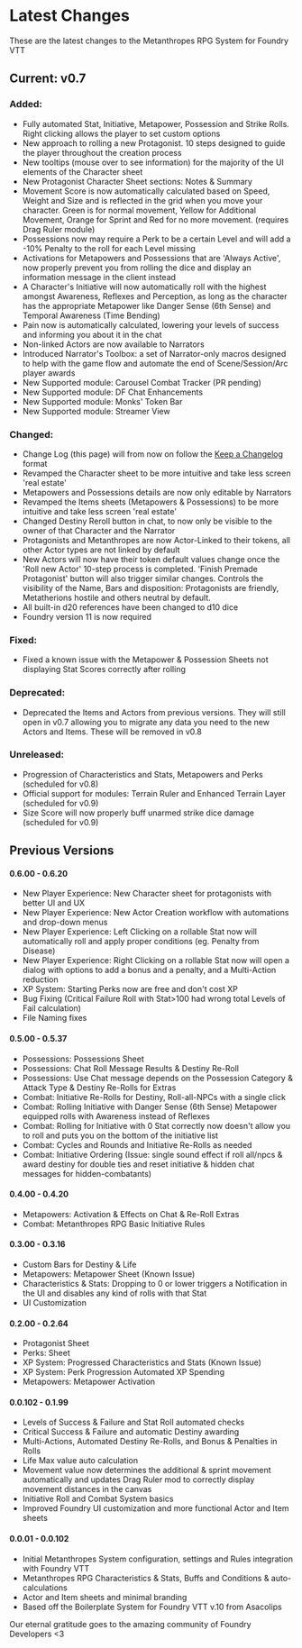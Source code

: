 # Latest Changes

These are the latest changes to the Metanthropes RPG System for Foundry VTT
<br>

<!--
### Legend

##### Each release will include notes in each of the below sections. If omitted, that section did not include any notable changes.

######	Unreleased:	Features that are not yet released to the public
######  Added:	New features to the System
######  Changed:	Changes to existing features
######	Deprecated:	Features that will be removed in future releases
######  Removed:	Features that were removed in this release
######  Fixed:	Fixes to existing issues, including bug fixes
######  Known Issues:	Issues that are known and will be fixed in future releases

-->

## Current: v0.7

### Added:

-   Fully automated Stat, Initiative, Metapower, Possession and Strike Rolls. Right clicking allows the player to set custom options
-   New approach to rolling a new Protagonist. 10 steps designed to guide the player throughout the creation process
-   New tooltips (mouse over to see information) for the majority of the UI elements of the Character sheet
-   New Protagonist Character Sheet sections: Notes & Summary
-   Movement Score is now automatically calculated based on Speed, Weight and Size and is reflected in the grid when you move your character. Green is for normal movement, Yellow for Additional Movement, Orange for Sprint and Red for no more movement. (requires Drag Ruler module)
-   Possessions now may require a Perk to be a certain Level and will add a -10% Penalty to the roll for each Level missing
-   Activations for Metapowers and Possessions that are 'Always Active', now properly prevent you from rolling the dice and display an information message in the client instead
-	A Character's Initiative will now automatically roll with the highest amongst Awareness, Reflexes and Perception, as long as the character has the appropriate Metapower like Danger Sense (6th Sense) and Temporal Awareness (Time Bending)
-   Pain now is automatically calculated, lowering your levels of success and informing you about it in the chat
-   Non-linked Actors are now available to Narrators
-   Introduced Narrator's Toolbox: a set of Narrator-only macros designed to help with the game flow and automate the end of Scene/Session/Arc player awards
-   New Supported module: Carousel Combat Tracker (PR pending)
-   New Supported module: DF Chat Enhancements
-	New Supported module: Monks' Token Bar
-   New Supported module: Streamer View

### Changed:

-	Change Log (this page) will from now on follow the [Keep a Changelog](https://keepachangelog.com/en/1.1.0/) format
-   Revamped the Character sheet to be more intuitive and take less screen 'real estate'
-   Metapowers and Possessions details are now only editable by Narrators
-   Revamped the Items sheets (Metapowers & Possessions) to be more intuitive and take less screen 'real estate'
-   Changed Destiny Reroll button in chat, to now only be visible to the owner of that Character and the Narrator
-   Protagonists and Metanthropes are now Actor-Linked to their tokens, all other Actor types are not linked by default
-   New Actors will now have their token default values change once the 'Roll new Actor' 10-step process is completed. 'Finish Premade Protagonist' button will also trigger similar changes. Controls the visibility of the Name, Bars and disposition: Protagonists are friendly, Metatherions hostile and others neutral by default.
-   All built-in d20 references have been changed to d10 dice
-   Foundry version 11 is now required

### Fixed:

-   Fixed a known issue with the Metapower & Possession Sheets not displaying Stat Scores correctly after rolling

### Deprecated:

-   Deprecated the Items and Actors from previous versions. They will still open in v0.7 allowing you to migrate any data you need to the new Actors and Items. These will be removed in v0.8

### Unreleased:

-   Progression of Characteristics and Stats, Metapowers and Perks (scheduled for v0.8)
-   Official support for modules: Terrain Ruler and Enhanced Terrain Layer (scheduled for v0.9)
-   Size Score will now properly buff unarmed strike dice damage (scheduled for v0.9)

## Previous Versions

#### 0.6.00 - 0.6.20

-   New Player Experience: New Character sheet for protagonists with better UI and UX
-   New Player Experience: New Actor Creation workflow with automations and drop-down menus
-   New Player Experience: Left Clicking on a rollable Stat now will automatically roll and apply proper conditions (eg. Penalty from Disease)
-   New Player Experience: Right Clicking on a rollable Stat now will open a dialog with options to add a bonus and a penalty, and a Multi-Action reduction
-   XP System: Starting Perks now are free and don't cost XP
-   Bug Fixing (Critical Failure Roll with Stat>100 had wrong total Levels of Fail calculation)
-   File Naming fixes

#### 0.5.00 - 0.5.37

-   Possessions: Possessions Sheet
-   Possessions: Chat Roll Message Results & Destiny Re-Roll
-   Possessions: Use Chat message depends on the Possession Category & Attack Type & Destiny Re-Rolls for Extras
-   Combat: Initiative Re-Rolls for Destiny, Roll-all-NPCs with a single click
-   Combat: Rolling Initiative with Danger Sense (6th Sense) Metapower equipped rolls with Awareness instead of Reflexes
-   Combat: Rolling for Initiative with 0 Stat correctly now doesn't allow you to roll and puts you on the bottom of the initiative list
-   Combat: Cycles and Rounds and Initiative Re-Rolls as needed
-   Combat: Initiative Ordering (Issue: single sound effect if roll all/npcs & award destiny for double ties and reset initiative & hidden chat messages for hidden-combatants)

#### 0.4.00 - 0.4.20

-   Metapowers: Activation & Effects on Chat & Re-Roll Extras
-   Combat: Metanthropes RPG Basic Initiative Rules

#### 0.3.00 - 0.3.16

-   Custom Bars for Destiny & Life
-   Metapowers: Metapower Sheet (Known Issue)
-   Characteristics & Stats: Dropping to 0 or lower triggers a Notification in the UI and disables any kind of rolls with that Stat
-   UI Customization

#### 0.2.00 - 0.2.64

-   Protagonist Sheet
-   Perks: Sheet
-   XP System: Progressed Characteristics and Stats (Known Issue)
-   XP System: Perk Progression Automated XP Spending
-   Metapowers: Metapower Activation

#### 0.0.102 - 0.1.99

-   Levels of Success & Failure and Stat Roll automated checks
-   Critical Success & Failure and automatic Destiny awarding
-   Multi-Actions, Automated Destiny Re-Rolls, and Bonus & Penalties in Rolls
-   Life Max value auto calculation
-   Movement value now determines the additional & sprint movement automatically and updates Drag Ruler mod to correctly display movement distances in the canvas
-   Initiative Roll and Combat System basics
-   Improved Foundry UI customization and more functional Actor and Item sheets

#### 0.0.01 - 0.0.102

-   Initial Metanthropes System configuration, settings and Rules integration with Foundry VTT
-   Metanthropes RPG Characteristics & Stats, Buffs and Conditions & auto-calculations
-   Actor and Item sheets and minimal branding
-   Based off the Boilerplate System for Foundry VTT v.10 from Asacolips

Our eternal gratitude goes to the amazing community of Foundry Developers <3

